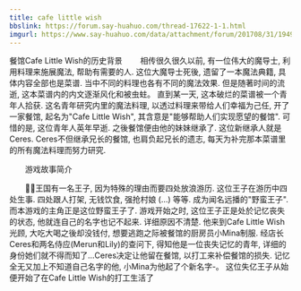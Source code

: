 ```yaml
---
title: cafe little wish
bbslink: https://forum.say-huahuo.com/thread-17622-1-1.html
imgurl: https://www.say-huahuo.com/data/attachment/forum/201708/31/194936v2dl9wunye7saoax.jpg
---
```


餐馆Cafe Little Wish的历史背景
　　相传很久很久以前, 有一位伟大的魔导士, 利用料理来施展魔法, 帮助有需要的人. 这位大魔导士死後, 遗留了一本魔法典籍, 具体内容全部也是菜谱. 当中不同的料理也各有不同的魔法效果. 但是随著时间的流逝, 这本菜谱内的内文逐渐风化和被虫蛀。
      直到某一天, 这本破烂的菜谱被一个青年人拾获. 这名青年研究内里的魔法料理, 以透过料理来带给人们幸福为己任, 开了一家餐馆, 起名为&quot;Cafe Little Wish&quot;, 其含意是&quot;能够帮助人们实现愿望的餐馆&quot;.
       可惜的是, 这位青年人英年早逝. 之後餐馆便由他的妹妹继承了. 这位新继承人就是Ceres. Ceres不但继承兄长的餐馆, 也肩负起兄长的遗志, 每天为补完那本菜谱里的所有魔法料理而努力研究.

　　游戏故事简介　

　　王国有一名王子, 因为特殊的理由而要四处放浪游历. 这位王子在游历中四处生事. 四处跟人打架, 无钱饮食, 强抢村娘 (...) 等等. 成为闻名远播的&quot;野蛮王子&quot;. 而本游戏的主角正是这位野蛮王子了.
       游戏开始之时, 这位王子正是处於记忆丧失的状态, 他就连自己的名字也记不起来. 详细原因不清楚. 他来到Cafe Little Wish光顾, 大吃大喝之後却没钱付, 想要逃跑之际被餐馆的厨房员小Mina制服. 经店长Ceres和两名侍应(Merun和Lily)的查问下, 得知他是一位丧失记忆的青年, 详细的身份她们就不得而知了...Ceres决定让他留在餐馆, 以打工来补偿餐馆的损失. 记忆全无又加上不知道自己名字的他, 小Mina为他起了个新名字-。
      这位失亿王子从始便开始了在Cafe Little Wish的打工生活了<!--more-->
